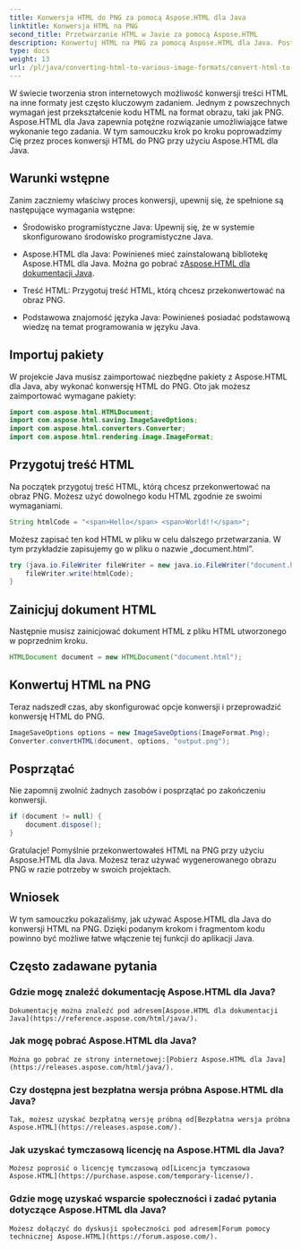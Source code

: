 ```yaml
---
title: Konwersja HTML do PNG za pomocą Aspose.HTML dla Java
linktitle: Konwersja HTML na PNG
second_title: Przetwarzanie HTML w Javie za pomocą Aspose.HTML
description: Konwertuj HTML na PNG za pomocą Aspose.HTML dla Java. Postępuj zgodnie z naszym przewodnikiem krok po kroku, aby łatwo przekonwertować HTML na PNG. Zacznij dziś!
type: docs
weight: 13
url: /pl/java/converting-html-to-various-image-formats/convert-html-to-png/
---
```


W świecie tworzenia stron internetowych możliwość konwersji treści HTML na inne formaty jest często kluczowym zadaniem. Jednym z powszechnych wymagań jest przekształcenie kodu HTML na format obrazu, taki jak PNG. Aspose.HTML dla Java zapewnia potężne rozwiązanie umożliwiające łatwe wykonanie tego zadania. W tym samouczku krok po kroku poprowadzimy Cię przez proces konwersji HTML do PNG przy użyciu Aspose.HTML dla Java.

## Warunki wstępne

Zanim zaczniemy właściwy proces konwersji, upewnij się, że spełnione są następujące wymagania wstępne:

- Środowisko programistyczne Java: Upewnij się, że w systemie skonfigurowano środowisko programistyczne Java.

-  Aspose.HTML dla Java: Powinieneś mieć zainstalowaną bibliotekę Aspose.HTML dla Java. Można go pobrać z[Aspose.HTML dla dokumentacji Java](https://reference.aspose.com/html/java/).

- Treść HTML: Przygotuj treść HTML, którą chcesz przekonwertować na obraz PNG.

- Podstawowa znajomość języka Java: Powinieneś posiadać podstawową wiedzę na temat programowania w języku Java.

## Importuj pakiety

W projekcie Java musisz zaimportować niezbędne pakiety z Aspose.HTML dla Java, aby wykonać konwersję HTML do PNG. Oto jak możesz zaimportować wymagane pakiety:

```java
import com.aspose.html.HTMLDocument;
import com.aspose.html.saving.ImageSaveOptions;
import com.aspose.html.converters.Converter;
import com.aspose.html.rendering.image.ImageFormat;
```

## Przygotuj treść HTML

Na początek przygotuj treść HTML, którą chcesz przekonwertować na obraz PNG. Możesz użyć dowolnego kodu HTML zgodnie ze swoimi wymaganiami.

```java
String htmlCode = "<span>Hello</span> <span>World!!</span>";
```

Możesz zapisać ten kod HTML w pliku w celu dalszego przetwarzania. W tym przykładzie zapisujemy go w pliku o nazwie „document.html”.

```java
try (java.io.FileWriter fileWriter = new java.io.FileWriter("document.html")) {
    fileWriter.write(htmlCode);
}
```

## Zainicjuj dokument HTML

Następnie musisz zainicjować dokument HTML z pliku HTML utworzonego w poprzednim kroku.

```java
HTMLDocument document = new HTMLDocument("document.html");
```

## Konwertuj HTML na PNG

Teraz nadszedł czas, aby skonfigurować opcje konwersji i przeprowadzić konwersję HTML do PNG.

```java
ImageSaveOptions options = new ImageSaveOptions(ImageFormat.Png);
Converter.convertHTML(document, options, "output.png");
```

## Posprzątać

Nie zapomnij zwolnić żadnych zasobów i posprzątać po zakończeniu konwersji.

```java
if (document != null) {
    document.dispose();
}
```

Gratulacje! Pomyślnie przekonwertowałeś HTML na PNG przy użyciu Aspose.HTML dla Java. Możesz teraz używać wygenerowanego obrazu PNG w razie potrzeby w swoich projektach.

## Wniosek

W tym samouczku pokazaliśmy, jak używać Aspose.HTML dla Java do konwersji HTML na PNG. Dzięki podanym krokom i fragmentom kodu powinno być możliwe łatwe włączenie tej funkcji do aplikacji Java.

## Często zadawane pytania

### Gdzie mogę znaleźć dokumentację Aspose.HTML dla Java?
    Dokumentację można znaleźć pod adresem[Aspose.HTML dla dokumentacji Java](https://reference.aspose.com/html/java/).

### Jak mogę pobrać Aspose.HTML dla Java?
    Można go pobrać ze strony internetowej:[Pobierz Aspose.HTML dla Java](https://releases.aspose.com/html/java/).

### Czy dostępna jest bezpłatna wersja próbna Aspose.HTML dla Java?
    Tak, możesz uzyskać bezpłatną wersję próbną od[Bezpłatna wersja próbna Aspose.HTML](https://releases.aspose.com/).

### Jak uzyskać tymczasową licencję na Aspose.HTML dla Java?
    Możesz poprosić o licencję tymczasową od[Licencja tymczasowa Aspose.HTML](https://purchase.aspose.com/temporary-license/).

### Gdzie mogę uzyskać wsparcie społeczności i zadać pytania dotyczące Aspose.HTML dla Java?
    Możesz dołączyć do dyskusji społeczności pod adresem[Forum pomocy technicznej Aspose.HTML](https://forum.aspose.com/).